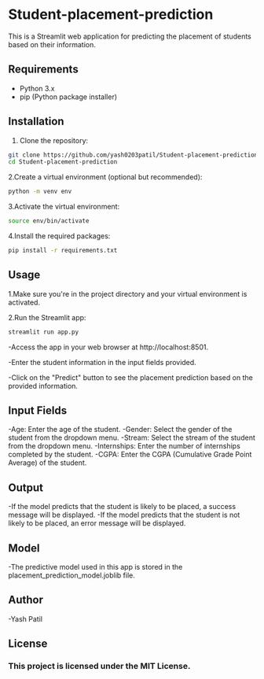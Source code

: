 # Student-placement-prediction


This is a Streamlit web application for predicting the placement of students based on their information.

## Requirements

- Python 3.x
- pip (Python package installer)

## Installation

1. Clone the repository:

```bash
git clone https://github.com/yash0203patil/Student-placement-prediction.git
cd Student-placement-prediction
```

2.Create a virtual environment (optional but recommended):

```bash
python -m venv env
```
3.Activate the virtual environment:

```bash
source env/bin/activate
```
4.Install the required packages:

```bash
pip install -r requirements.txt
```

## Usage 

1.Make sure you're in the project directory and your virtual environment is activated.

2.Run the Streamlit app:
```bash
streamlit run app.py
```
 -Access the app in your web browser at http://localhost:8501.

 -Enter the student information in the input fields provided.

 -Click on the "Predict" button to see the placement prediction based on the provided information.

## Input Fields
 -Age: Enter the age of the student.
 -Gender: Select the gender of the student from the dropdown menu.
 -Stream: Select the stream of the student from the dropdown menu.
 -Internships: Enter the number of internships completed by the student.
 -CGPA: Enter the CGPA (Cumulative Grade Point Average) of the student.

## Output
-If the model predicts that the student is likely to be placed, a success message will be displayed.
-If the model predicts that the student is not likely to be placed, an error message will be displayed.

## Model
-The predictive model used in this app is stored in the placement_prediction_model.joblib file.

## Author
-Yash Patil

## License
### This project is licensed under the MIT License.
